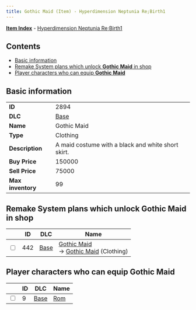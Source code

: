 ```yaml
---
title: Gothic Maid (Item) - Hyperdimension Neptunia Re;Birth1
---
```


[**Item Index**](/neptunia/rb1/item/index.html) - [Hyperdimension Neptunia Re;Birth1](/neptunia/rb1)

## Contents

- [Basic information](#basic-information)
- [Remake System plans which unlock **Gothic Maid** in shop](#remake-system-plans-which-unlock-gothic-maid-in-shop)
- [Player characters who can equip **Gothic Maid**](#player-characters-who-can-equip-gothic-maid)

## Basic information

|   |   |
| -- | -- |
| **ID** | 2894 |
| **DLC** | [Base](/neptunia/rb1/dlc/1-base.html) |
| **Name** | Gothic Maid |
| **Type** | Clothing |
| **Description** | A maid costume with a black and white short skirt. |
| **Buy Price** | 150000 |
| **Sell Price** | 75000 |
| **Max inventory** | 99 |


## Remake System plans which unlock **Gothic Maid** in shop

|    | ID | DLC | Name |
| -- | -- | --- | ---- |
| <input type="checkbox" id="rb1-remake-1-442" class="trackbox" /> | 442 | [Base](/neptunia/rb1/dlc/1-base.html) | [Gothic Maid](/neptunia/rb1/remake/1-442-gothic-maid.html)<br /> → [Gothic Maid](/neptunia/rb1/item/1-2894-gothic-maid.html) (Clothing) |


## Player characters who can equip **Gothic Maid**

|    | ID | DLC | Name |
| -- | -- | --- | ---- |
| <input type="checkbox" id="rb1-player-1-9" class="trackbox" /> | 9 | [Base](/neptunia/rb1/dlc/1-base.html) | [Rom](/neptunia/rb1/player/1-9-rom.html) |
